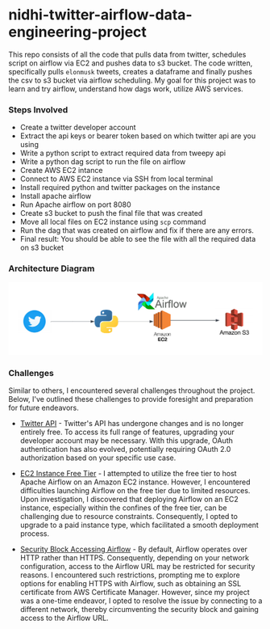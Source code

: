 # nidhi-twitter-airflow-data-engineering-project
This repo consists of all the code that pulls data from twitter, schedules script on airflow via EC2 and pushes data to s3 bucket. The code written, specifically pulls `elonmusk` tweets, creates a dataframe and finally pushes the csv to s3 bucket via airflow scheduling.
My goal for this project was to learn and try airflow, understand how dags work, utilize AWS services.

### Steps Involved

* Create a twitter developer account
* Extract the api keys or bearer token based on which twitter api are you using
* Write a python script to extract required data from tweepy api
* Write a python dag script to run the file on airflow 
* Create AWS EC2 intance 
* Connect to AWS EC2 instance via SSH from local terminal 
* Install required python and twitter packages on the instance
* Install apache airflow 
* Run Apache airflow on port 8080
* Create s3 bucket to push the final file that was created
* Move all local files on EC2 instance using `scp` command 
* Run the dag that was created on airflow and fix if there are any errors. 
* Final result: You should be able to see the file with all the required data on s3 bucket

### Architecture Diagram 
![Data Architecture](Twitter-Airflow-ETL-Data-Architecture.png)

### Challenges
Similar to others, I encountered several challenges throughout the project. Below, I've outlined these challenges to provide foresight and preparation for future endeavors.

* <u>Twitter API</u> - Twitter's API has undergone changes and is no longer entirely free. To access its full range of features, upgrading your developer account may be necessary. With this upgrade, OAuth authentication has also evolved, potentially requiring OAuth 2.0 authorization based on your specific use case.

* <u>EC2 Instance Free Tier</u> - I attempted to utilize the free tier to host Apache Airflow on an Amazon EC2 instance. However, I encountered difficulties launching Airflow on the free tier due to limited resources. Upon investigation, I discovered that deploying Airflow on an EC2 instance, especially within the confines of the free tier, can be challenging due to resource constraints. Consequently, I opted to upgrade to a paid instance type, which facilitated a smooth deployment process.

* <u>Security Block Accessing Airflow</u> - By default, Airflow operates over HTTP rather than HTTPS. Consequently, depending on your network configuration, access to the Airflow URL may be restricted for security reasons. I encountered such restrictions, prompting me to explore options for enabling HTTPS with Airflow, such as obtaining an SSL certificate from AWS Certificate Manager. However, since my project was a one-time endeavor, I opted to resolve the issue by connecting to a different network, thereby circumventing the security block and gaining access to the Airflow URL.
